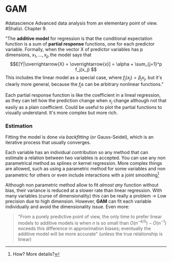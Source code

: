 # GAM
#datascience
Advanced data analysis from an elementary point of view. #Shalizi. Chapter 9.

"The **additive model** for regression is that the conditional expectation function is a sum of **partial response** functions, one for each predictor variable. Formally, when the vector X of predictor variables has p dimensions, $x_1, ..., x_p$ the model says that 
$$E[Y|\overrightarrow{X} = \overrightarrow{x}] = \alpha + \sum_{j=1}^p f_j(x_j) $$
This includes the linear model as a special case, where $f_j(x_j) = \beta_j x_j$, but it's clearly more general, because the $f_j$s can be arbitrary nonlinear functions."

Each partial response function is like the coefficient in a lineal regression, as they can tell how the prediction change when $x_j$ change although not that easily as a plain coefficient. Could be useful to plot the partial functions to visually understand. It's more complex but more rich.

### Estimation
Fitting the model is done via *backfitting* (or Gauss-Seidel), which is an iterative process that usually converges.

Each variable has an individual contribution so any method that can estimate a relation between two variables is accepted. You can use any non parametrical method as splines or kernel regression.
More complex things are allowed, such as using a parametric method for some variables and non parametric for others or even include interactions with a joint smoothing[^1]

Although non parametric method allow to fit *almost any* function without bias, their variance is reduced at a slower rate than linear regression. With many variables (curse of dimensionality) this can be really a problem -> Low precision due to high dimension. However, **GAM** can fit each variable individually  and avoid the dimensionality issue. Even more:
>"From a purely predictive point of view, the only time to prefer linear models to additive models is when *n* is so small than $O(n^{-4/5}) - O(n^{-1})$ exceeds this difference in approximation biases; eventually the additive model will be more accurate" (unless the true relationship is linear)




[^1]:How? More details?

